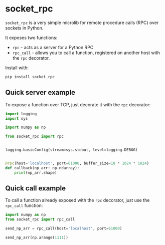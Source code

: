 # socket_rpc

`socket_rpc` is a very simple microlib for remote procedure calls (RPC) over sockets in Python. 

It exposes two functions: 
- `rpc` - acts as a server for a Python RPC
- `rpc_call` - allows you to call a function, registered on another host with the `rpc` decorator.

Install with:

```bash
pip install socket_rpc
```

## Quick server example

To expose a function over TCP, just decorate it with the `rpc` decorator:

```python
import logging
import sys

import numpy as np

from socket_rpc import rpc


logging.basicConfig(stream=sys.stdout, level=logging.DEBUG)


@rpc(host='localhost', port=61000, buffer_size=10 * 1024 * 1024)
def callback(np_arr: np.ndarray):
    print(np_arr.shape)

```

## Quick call example

To call a function already exposed with the `rpc` decorator, just use the `rpc_call` function:

```python
import numpy as np
from socket_rpc import rpc_call

send_np_arr = rpc_call(host='localhost', port=61000)

send_np_arr(np.arange(1111))
```
